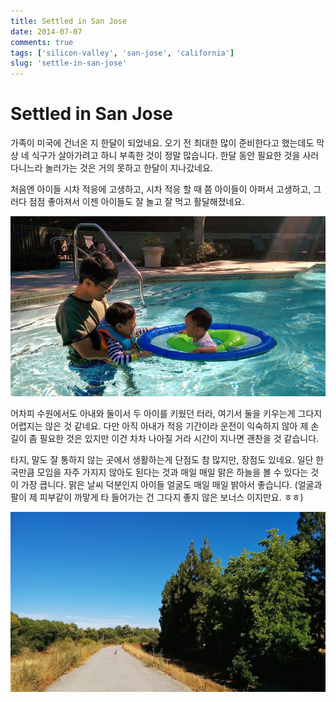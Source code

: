 ```yaml
---
title: Settled in San Jose
date: 2014-07-07
comments: true
tags: ['silicon-valley', 'san-jose', 'california']
slug: 'settle-in-san-jose'
---
```


# Settled in San Jose

가족이 미국에 건너온 지 한달이 되었네요.
오기 전 최대한 많이 준비한다고 했는데도 막상 네 식구가 살아가려고 하니 부족한 것이 정말 많습니다.
한달 동안 필요한 것을 사러 다니느라 놀러가는 것은 거의 못하고 한달이 지나갔네요.

처음엔 아이들 시차 적응에 고생하고, 시차 적응 할 때 쯤 아이들이 아퍼서 고생하고,
그러다 점점 좋아져서 이젠 아이들도 잘 놀고 잘 먹고 활달해졌네요.

![Elan at River Oaks의 수영장](/media/blog/2014-06-22-elan-village-pool.jpg)

어차피 수원에서도 아내와 둘이서 두 아이를 키웠던 터라, 여기서 둘을 키우는게 그다지 어렵지는 않은 것 같네요.
다만 아직 아내가 적응 기간이라 운전이 익숙하지 않아 제 손길이 좀 필요한 것은 있지만 이건 차차 나아질 거라 시간이 지나면 괜찬을 것 같습니다.

타지, 말도 잘 통하지 않는 곳에서 생활하는게 단점도 참 많지만, 장점도 있네요.
일단 한국만큼 모임을 자주 가지지 않아도 된다는 것과 매일 매일 맑은 하늘을 볼 수 있다는 것이 가장 큽니다.
맑은 날씨 덕분인지 아이들 얼굴도 매일 매일 밝아서 좋습니다. (얼굴과 팔이 제 피부같이 까맣게 타 들어가는 건 그다지 좋지 않은 보너스 이지만요. ㅎㅎ)

![Coyote Creek Trail](/media/blog/2014-07-06-coyote-creek-trail.jpg)




